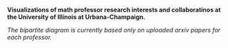 **Visualizations of math professor research interests and collaboratinos at the University of Illinois at Urbana-Champaign.**  

*The bipartite diagram is currently based only on uploaded arxiv papers for each professor.*
